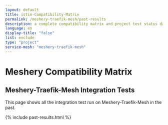 ```yaml
---
layout: default
title: istio-Compatibility-Matrix
permalink: /meshery-traefik-mesh/past-results
description: a complete compatibility matrix and project test status dashboard.
language: en
display-title: "false"
list: exclude
type: "project"
service-mesh: "meshery-traefik-mesh"
---
```


# Meshery Compatibility Matrix

## Meshery-Traefik-Mesh Integration Tests

This page shows all the integration test run on Meshery-Traefik-Mesh in the past.

{% include past-results.html %}